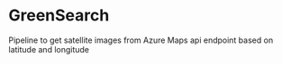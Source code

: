 # GreenSearch
 Pipeline to get satellite images from Azure Maps api endpoint based on latitude and longitude
